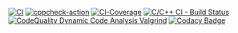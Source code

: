 [![CI](https://github.com/simranpriya/simran_LTTS_Mini_Project/actions/workflows/main.yml/badge.svg)](https://github.com/simranpriya/simran_LTTS_Mini_Project/actions/workflows/main.yml)
[![cppcheck-action](https://github.com/simranpriya/simran_LTTS_Mini_Project/actions/workflows/cpp-check.yml/badge.svg)](https://github.com/simranpriya/simran_LTTS_Mini_Project/actions/workflows/cpp-check.yml)
[![CI-Coverage](https://github.com/simranpriya/simran_LTTS_Mini_Project/actions/workflows/code_coverage.yml/badge.svg)](https://github.com/simranpriya/simran_LTTS_Mini_Project/actions/workflows/code_coverage.yml)
[![C/C++ CI - Build Status](https://github.com/simranpriya/simran_LTTS_Mini_Project/actions/workflows/c-cpp.yml/badge.svg)](https://github.com/simranpriya/simran_LTTS_Mini_Project/actions/workflows/c-cpp.yml)
[![CodeQuality Dynamic Code Analysis Valgrind](https://github.com/simranpriya/simran_LTTS_Mini_Project/actions/workflows/dynamic_code_quality.yml/badge.svg)](https://github.com/simranpriya/simran_LTTS_Mini_Project/actions/workflows/dynamic_code_quality.yml)
[![Codacy Badge](https://app.codacy.com/project/badge/Grade/bbc1716048c14328a47bc1f6c93d385e)](https://www.codacy.com/gh/simranpriya/simran_LTTS_Mini_Project/dashboard?utm_source=github.com&amp;utm_medium=referral&amp;utm_content=simranpriya/simran_LTTS_Mini_Project&amp;utm_campaign=Badge_Grade)
